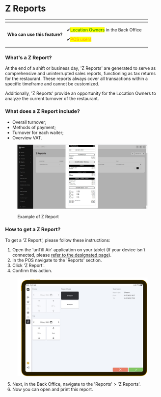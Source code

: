 # Z Reports

<table data-card-size="large" data-view="cards" data-full-width="false"><thead><tr><th></th><th></th><th></th></tr></thead><tbody><tr><td><strong>Who can use this feature?</strong></td><td><p><span data-gb-custom-inline data-tag="emoji" data-code="2714">✔</span><mark style="color:green;">Location Owners</mark> in the Back Office</p><p><span data-gb-custom-inline data-tag="emoji" data-code="2714">✔</span><mark style="color:orange;">POS users</mark></p></td><td></td></tr></tbody></table>

### What's a Z Report?

At the end of a shift or business day, 'Z Reports' are generated to serve as comprehensive and uninterrupted sales reports, functioning as tax returns for the restaurant. These reports always cover all transactions within a specific timeframe and cannot be customized.

Additionally, 'Z Reports' provide an opportunity for the Location Owners to analyze the current turnover of the restaurant.

### What does a Z Report include?&#x20;

* Overall turnover;
* Methods of payment;
* Turnover for each waiter;
* Overview VAT.

<figure><img src="../.gitbook/assets/zreports.jpg" alt=""><figcaption><p>Example of Z Report</p></figcaption></figure>

### How to get a Z Report?

To get a 'Z Report', please follow these instructions:

1. Open the 'unTill Air' application on your tablet (If your device isn't connected, please [refer to ](../general/equipment/add-a-device.md)[the designated page](../general/equipment/add-a-device.md)).
2. In the POS navigate to the 'Reports' section.
3. Click 'Z Report'.
4. Confirm this action.

<figure><img src="../.gitbook/assets/z-reports.png" alt=""><figcaption></figcaption></figure>

5. Next, in the Back Office, navigate to the 'Reports' > 'Z Reports'.
6. Now you can open and print this report.

